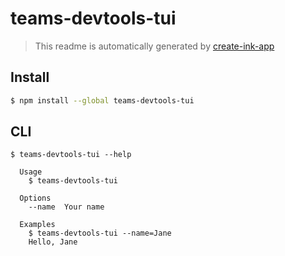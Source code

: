 # teams-devtools-tui

> This readme is automatically generated by [create-ink-app](https://github.com/vadimdemedes/create-ink-app)

## Install

```bash
$ npm install --global teams-devtools-tui
```

## CLI

```
$ teams-devtools-tui --help

  Usage
    $ teams-devtools-tui

  Options
    --name  Your name

  Examples
    $ teams-devtools-tui --name=Jane
    Hello, Jane
```
